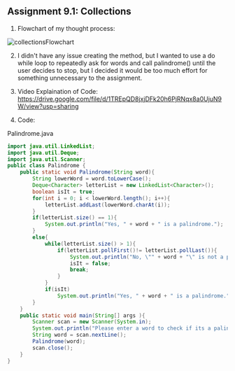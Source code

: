 ## Assignment 9.1: Collections
1. Flowchart of my thought process:

![collectionsFlowchart](https://github.com/user-attachments/assets/98dc0f70-8296-4231-b932-ff88e26492bb)

2. I didn't have any issue creating the method, but I wanted to use a do while loop to repeatedly ask for words and call palindrome() until the user decides to stop, but I decided it would be too much effort for something unnecessary to the assignment.
3. Video Explaination of Code:
https://drive.google.com/file/d/1TREpQD8jxjDFk20h6PjRNqx8a0UjuN9W/view?usp=sharing

4. Code:

Palindrome.java
``` java
import java.util.LinkedList;
import java.util.Deque;
import java.util.Scanner;
public class Palindrome {
    public static void Palindrome(String word){
        String lowerWord = word.toLowerCase();
        Deque<Character> letterList = new LinkedList<Character>();
        boolean isIt = true;
        for(int i = 0; i < lowerWord.length(); i++){
            letterList.addLast(lowerWord.charAt(i));
        }
        if(letterList.size() == 1){
            System.out.println("Yes, " + word + " is a palindrome.");
        }
        else{
            while(letterList.size() > 1){
                if(letterList.pollFirst()!= letterList.pollLast()){
                    System.out.println("No, \"" + word + "\" is not a palindrome.");
                    isIt = false;
                    break;
                }
            }
            if(isIt)
                System.out.println("Yes, " + word + " is a palindrome.");
        }
    }
    public static void main(String[] args ){
        Scanner scan = new Scanner(System.in);
        System.out.println("Please enter a word to check if its a palindrome:");
        String word = scan.nextLine();
        Palindrome(word);
        scan.close();
    }
}
```
